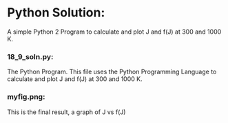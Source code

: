 # Python Solution:
A simple Python 2 Program to calculate and plot J and f(J) at 300 and 1000 K.

### 18_9_soln.py:
The Python Program.
This file uses the Python Programming Language to calculate and plot J and f(J) at 300 and 1000 K.

### myfig.png:
This is the final result, a graph of J vs f(J)
